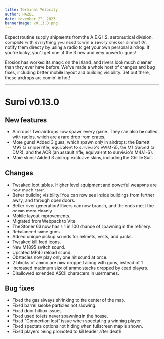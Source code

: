 ```yaml
---
title: Terminal Velocity
author: HAZEL
date: November 27, 2023
bannerImage: v0.13.0.png
---
```

Expect routine supply shipments from the A.E.G.I.S. aeronautical division, complete with everything you need to win a savory chicken dinner! Or, notify them directly by using a radio to get your own personal airdrop. If you're lucky, you'll get one of the 3 new and very powerful guns!

Erosion has worked its magic on the island, and rivers look much cleaner than they ever have before. We've made a whole host of changes and bug fixes, including better mobile layout and building visibility. Get out there, these airdrops are comin' in hot!
***
# Suroi v0.13.0

## New features
- Airdrops! Two airdrops now spawn every game. They can also be called with radios, which are a rare drop from crates.
- More guns! Added 3 guns, which spawn only in airdrops: the Barrett M95 (a sniper rifle; equivalent to surviv.io's AWM-S), the M1 Garand (a DMR), and the ACR (an assault rifle; equivalent to surviv.io's M4A1-S).
- More skins! Added 3 airdrop exclusive skins, including the Ghillie Suit.

## Changes
- Tweaked loot tables. Higher level equipment and powerful weapons are now much rarer.
- Better building visibility! You can now see inside buildings from further away, and through open doors.
- Better river generation! Rivers can now branch, and the ends meet the ocean more cleanly.
- Mobile layout improvements.
- Migrated from Webpack to Vite.
- The Stoner 63 now has a 1 in 100 chance of spawning in the refinery.
- Rebalanced some guns.
- Added unique pickup sounds for helmets, vests, and packs.
- Tweaked kill feed icons.
- New M1895 switch sound.
- Updated MP40 reload sound.
- Obstacles now play only one hit sound at once.
- 2 blocks of ammo are now dropped along with guns, instead of 1.
- Increased maximum size of ammo stacks dropped by dead players.
- Disallowed extended ASCII characters in usernames.

## Bug fixes
- Fixed the gas always shrinking to the center of the map.
- Fixed barrel smoke particles not showing.
- Fixed door hitbox issues.
- Fixed used toilets never spawning in the house.
- Fixed "Connection lost" issue when spectating a winning player.
- Fixed spectate options not hiding when fullscreen map is shown.
- Fixed players being promoted to kill leader after death.
